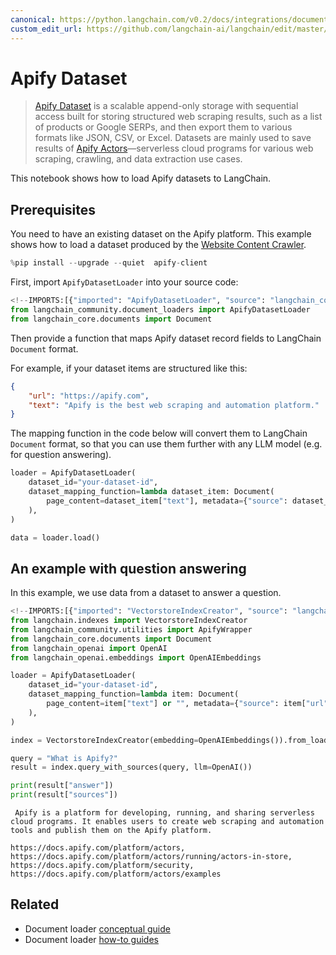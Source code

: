 ```yaml
---
canonical: https://python.langchain.com/v0.2/docs/integrations/document_loaders/apify_dataset/
custom_edit_url: https://github.com/langchain-ai/langchain/edit/master/docs/docs/integrations/document_loaders/apify_dataset.ipynb
---
```


# Apify Dataset

> [Apify Dataset](https://docs.apify.com/platform/storage/dataset) is a scalable append-only storage with sequential access built for storing structured web scraping results, such as a list of products or Google SERPs, and then export them to various formats like JSON, CSV, or Excel. Datasets are mainly used to save results of [Apify Actors](https://apify.com/store)—serverless cloud programs for various web scraping, crawling, and data extraction use cases.

This notebook shows how to load Apify datasets to LangChain.

## Prerequisites

You need to have an existing dataset on the Apify platform. This example shows how to load a dataset produced by the [Website Content Crawler](https://apify.com/apify/website-content-crawler).

```python
%pip install --upgrade --quiet  apify-client
```

First, import `ApifyDatasetLoader` into your source code:

```python
<!--IMPORTS:[{"imported": "ApifyDatasetLoader", "source": "langchain_community.document_loaders", "docs": "https://api.python.langchain.com/en/latest/document_loaders/langchain_community.document_loaders.apify_dataset.ApifyDatasetLoader.html", "title": "Apify Dataset"}, {"imported": "Document", "source": "langchain_core.documents", "docs": "https://api.python.langchain.com/en/latest/documents/langchain_core.documents.base.Document.html", "title": "Apify Dataset"}]-->
from langchain_community.document_loaders import ApifyDatasetLoader
from langchain_core.documents import Document
```

Then provide a function that maps Apify dataset record fields to LangChain `Document` format.

For example, if your dataset items are structured like this:

```json
{
    "url": "https://apify.com",
    "text": "Apify is the best web scraping and automation platform."
}
```

The mapping function in the code below will convert them to LangChain `Document` format, so that you can use them further with any LLM model (e.g. for question answering).

```python
loader = ApifyDatasetLoader(
    dataset_id="your-dataset-id",
    dataset_mapping_function=lambda dataset_item: Document(
        page_content=dataset_item["text"], metadata={"source": dataset_item["url"]}
    ),
)
```

```python
data = loader.load()
```

## An example with question answering

In this example, we use data from a dataset to answer a question.

```python
<!--IMPORTS:[{"imported": "VectorstoreIndexCreator", "source": "langchain.indexes", "docs": "https://api.python.langchain.com/en/latest/indexes/langchain.indexes.vectorstore.VectorstoreIndexCreator.html", "title": "Apify Dataset"}, {"imported": "ApifyWrapper", "source": "langchain_community.utilities", "docs": "https://api.python.langchain.com/en/latest/utilities/langchain_community.utilities.apify.ApifyWrapper.html", "title": "Apify Dataset"}, {"imported": "Document", "source": "langchain_core.documents", "docs": "https://api.python.langchain.com/en/latest/documents/langchain_core.documents.base.Document.html", "title": "Apify Dataset"}, {"imported": "OpenAI", "source": "langchain_openai", "docs": "https://api.python.langchain.com/en/latest/llms/langchain_openai.llms.base.OpenAI.html", "title": "Apify Dataset"}, {"imported": "OpenAIEmbeddings", "source": "langchain_openai.embeddings", "docs": "https://api.python.langchain.com/en/latest/embeddings/langchain_openai.embeddings.base.OpenAIEmbeddings.html", "title": "Apify Dataset"}]-->
from langchain.indexes import VectorstoreIndexCreator
from langchain_community.utilities import ApifyWrapper
from langchain_core.documents import Document
from langchain_openai import OpenAI
from langchain_openai.embeddings import OpenAIEmbeddings
```

```python
loader = ApifyDatasetLoader(
    dataset_id="your-dataset-id",
    dataset_mapping_function=lambda item: Document(
        page_content=item["text"] or "", metadata={"source": item["url"]}
    ),
)
```

```python
index = VectorstoreIndexCreator(embedding=OpenAIEmbeddings()).from_loaders([loader])
```

```python
query = "What is Apify?"
result = index.query_with_sources(query, llm=OpenAI())
```

```python
print(result["answer"])
print(result["sources"])
```
```output
 Apify is a platform for developing, running, and sharing serverless cloud programs. It enables users to create web scraping and automation tools and publish them on the Apify platform.

https://docs.apify.com/platform/actors, https://docs.apify.com/platform/actors/running/actors-in-store, https://docs.apify.com/platform/security, https://docs.apify.com/platform/actors/examples
```

## Related

- Document loader [conceptual guide](/docs/concepts/#document-loaders)
- Document loader [how-to guides](/docs/how_to/#document-loaders)